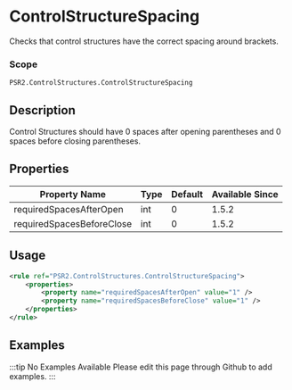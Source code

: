 # ControlStructureSpacing

Checks that control structures have the correct spacing around brackets.

### Scope

`PSR2.ControlStructures.ControlStructureSpacing`

## Description

Control Structures should have 0 spaces after opening parentheses and 0 spaces before closing parentheses.

## Properties

| Property Name             | Type | Default | Available Since |
| ------------------------- | ---- | ------- | --------------- |
| requiredSpacesAfterOpen   | int  | 0       | 1.5.2           |
| requiredSpacesBeforeClose | int  | 0       | 1.5.2           |

## Usage

```xml
<rule ref="PSR2.ControlStructures.ControlStructureSpacing">
    <properties>
        <property name="requiredSpacesAfterOpen" value="1" />
        <property name="requiredSpacesBeforeClose" value="1" />
    </properties>
</rule>
```

## Examples

:::tip No Examples Available
Please edit this page through Github to add examples.
:::